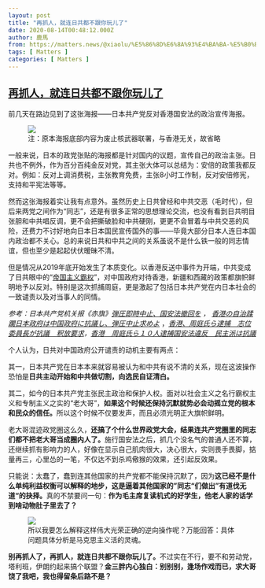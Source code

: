 ```yaml
---
layout: post
title: "再抓人，就连日共都不跟你玩儿了"
date: 2020-08-14T00:48:12.000Z
author: 鹿馬
from: https://matters.news/@xiaolu/%E5%86%8D%E6%8A%93%E4%BA%BA-%E5%B0%B1%E8%BF%9E%E6%97%A5%E5%85%B1%E9%83%BD%E4%B8%8D%E8%B7%9F%E4%BD%A0%E7%8E%A9%E5%84%BF%E4%BA%86-bafyreifx7gxhkuhckmy7uavwl5p5kwnwxgqvlcnnnv5nmtijmbsomyj6mq
tags: [ Matters ]
categories: [ Matters ]
---
```

<!--1597366092000-->
[再抓人，就连日共都不跟你玩儿了](https://matters.news/@xiaolu/%E5%86%8D%E6%8A%93%E4%BA%BA-%E5%B0%B1%E8%BF%9E%E6%97%A5%E5%85%B1%E9%83%BD%E4%B8%8D%E8%B7%9F%E4%BD%A0%E7%8E%A9%E5%84%BF%E4%BA%86-bafyreifx7gxhkuhckmy7uavwl5p5kwnwxgqvlcnnnv5nmtijmbsomyj6mq)
------

<div>
<p>前几天在路边见到了这张海报——日本共产党反对香港国安法的政治宣传海报。</p><figure class="image"><img src="https://assets.matters.news/embed/d7db3acb-64b3-4ed4-85d6-028f22d4a699.jpeg" data-asset-id="d7db3acb-64b3-4ed4-85d6-028f22d4a699" referrerpolicy="no-referrer"><figcaption><span>注：原本海报底部内容为废止核武器联署，与香港无关，故省略</span></figcaption></figure><p>一般来说，日本的政党张贴的海报都是针对国内的议题，宣传自己的政治主张。日共也不例外，作为百分百纯金反对党，其主张大体可以总结为：安倍的政策我都反对。例如：反对上调消费税，主张教育免费，主张8小时工作制，反对安倍修宪，支持和平宪法等等。</p><p>然而这张海报着实让我有点意外。虽然历史上日共曾经和中共交恶（毛时代），但后来两党之间作为“同志”，还是有很多正常的思想理论交流，也没有看到日共明目张胆和中共唱反调，更不会把撕破脸和中共硬刚，更更不会冒着与中共交恶的风险，还费力不讨好地向日本日本国民宣传国外的事——毕竟大部分日本人连日本国内政治都不关心。总的来说日共和中共之间的关系虽说不是什么铁一般的同志情谊，但也至少是起起伏伏暧昧不清。</p><p>但是情况从2019年底开始发生了本质变化。以香港反送中事件为开端，中共变成了日共眼中的“<a href="https://www.jiji.com/jc/article?k=2020011800128&g=pol" target="_blank">帝国主义霸权</a>”，对中国政府对待香港，新疆和西藏的政策都旗帜鲜明地予以反对。特别是这次抓捕周庭，更是激起了包括日本共产党在内日本社会的一致谴责以及对当事人的同情。</p><p><em>参考：日本共产党机关报《赤旗》</em><a href="http://www.jcp.or.jp/akahata/aik20/2020-08-12/2020081201_04_1.html" target="_blank"><em>弾圧即時中止、国安法撤回を</em></a><em> ， </em><a href="http://www.jcp.or.jp/akahata/aik20/2020-08-12/2020081202_01_1.html" target="_blank"><em>香港の自治蹂躙日本政府は中国政府に抗議し、弾圧中止求めよ</em></a> ，<a href="http://www.jcp.or.jp/akahata/aik20/2020-08-12/2020081201_02_1.html" target="_blank"><em>香港、周庭氏ら逮捕　志位委員長が抗議　釈放要求</em></a><em>，</em><a href="https://www.jcp.or.jp/akahata/aik20/2020-08-12/2020081201_01_1.html" target="_blank"><em>香港　周庭氏ら１０人逮捕国安法違反　民主派は抗議</em></a></p><p>个人认为，日共对中国政府公开谴责的动机主要有两点：</p><p>其一，日本共产党在日本本来就容易被认为和中共有说不清的关系，现在这波操作恐怕是<strong>日共主动开始和中共做切割，向选民自证清白。</strong></p><p>其二，如今的日本共产党主张民主政治和保护人权。面对以社会主义之名行霸权主义和专制主义之实的“老大哥”，<strong>如果这个时候还保持沉默就势必会动摇立党的根本和民众的信任。</strong>所以这个时候不仅要发声，而且必须光明正大旗帜鲜明。</p><p>老大哥混迹政党圈这么久，<strong>还搞了个什么世界政党大会，结果连共产党圈里的同志们都不把老大哥当成圈内人了。</strong>施行国安法之后，抓几个没名气的普通人还不算，还继续抓有影响力的人，好像在显示自己肌肉很大，决心很大，实则畏手畏脚，掂量再三，心里怂的一笔，不仅达不到杀鸡儆猴的效果，还引起反效果。</p><p>只能说：太蠢了，蠢到连其他国家的共产党都不能保持沉默了，因为<strong>这已经不是什么单纯利益权衡可以解释的地步，这是逼着其他国家的”同志“们做出”有道伐无道“的抉择。</strong>真的不禁要问一句：<strong>作为毛主席复读机式的好学生，他老人家的话学到啥动物肚子里去了？</strong></p><figure class="image"><img src="https://assets.matters.news/embed/361f4c8e-bb3e-4300-ab1f-0287f0ca23ea.jpeg" data-asset-id="361f4c8e-bb3e-4300-ab1f-0287f0ca23ea" referrerpolicy="no-referrer"><figcaption><span>所以我要怎么解释这样伟大光荣正确的逆向操作呢？万能回答：具体问题具体分析是马克思主义活的灵魂。</span></figcaption></figure><p><strong>别再抓人了，再抓人，就连日共都不跟你玩儿了。</strong>不过实在不行，要不和劳动党，塔利班，伊朗约起来搞个联盟？<strong>金三胖内心独白：别别别，逢场作戏而已，求大哥饶了我吧，我也得留条后路不是？</strong></p><p><br></p>
</div>
